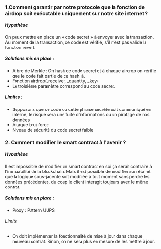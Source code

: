 
### 1.Comment garantir par notre protocole que la fonction de airdrop soit exécutable uniquement sur notre site internet ?
##### Hypothèse
On peux mettre en place un « code secret » à envoyer avec la transaction. Au moment de la transaction, ce code est vérifié, s’il n’est pas valide la fonction revert.

##### Solutions mis en place : 
- Arbre de Merkle : On hash ce code secret et à chaque airdrop on vérifie que le code fait partie de ce hash là.
- Fonction airdrop(_receiver, _quantity, _key)
- Le troisième paramètre correspond au code secret. 

##### Limites :
- Supposons que ce code ou cette phrase secrète soit communiqué en interne, le risque sera une fuite d'informations ou un piratage de nos données
- Attaque brut force 
- Niveau de sécurité du code secret faible


### 2. Comment modifier le smart contract à l'avenir ?

##### Hypothèse
Il est impossible de modifier un smart contract en soi ça serait contraire à l’immuabilité de la blockchain. Mais il est possible de modifier son état et que la logique sous-jacente soit modifiée à tout moment sans perdre les données précédentes, du coup le client interagit toujours avec le même contrat.

##### Solutions mis en place : 
- Proxy : Pattern UUPS

###### Limite
- On doit implémenter la fonctionnalité de mise à jour dans chaque nouveau contrat. Sinon, on ne sera plus en mesure de les mettre à jour.


  
